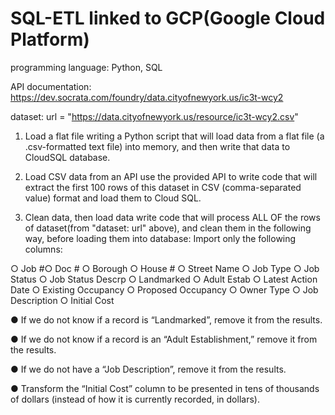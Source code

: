 # SQL-ETL linked to GCP(Google Cloud Platform)
programming language: Python, SQL

API documentation: https://dev.socrata.com/foundry/data.cityofnewyork.us/ic3t-wcy2

dataset: url = "https://data.cityofnewyork.us/resource/ic3t-wcy2.csv"
1. Load a flat file
    writing a Python script that will load data from a flat file (a .csv-formatted text file) into
memory, and then write that data to CloudSQL database.

2. Load CSV data from an API
    use the provided API to write code that will extract
the first 100 rows of this dataset in CSV (comma-separated value) format and load them to Cloud SQL.

3. Clean data, then load data
    write code that will process ALL OF the rows of dataset(from "dataset: url" above), and clean them in
the following way, before loading them into database:
 Import only the following columns:

○ Job #○ Doc #
○ Borough
○ House #
○ Street Name
○ Job Type
○ Job Status
○ Job Status Descrp
○ Landmarked
○ Adult Estab
○ Latest Action Date
○ Existing Occupancy
○ Proposed Occupancy
○ Owner Type
○ Job Description
○ Initial Cost

● If we do not know if a record is “Landmarked”, remove it from the results. 

● If we do not know if a record is an “Adult Establishment,” remove it from the results. 

● If we do not have a “Job Description”, remove it from the results.

● Transform the “Initial Cost” column to be presented in tens of thousands of dollars (instead of how it is
currently recorded, in dollars).


